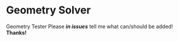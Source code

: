 # Geometry Solver
Geometry Tester
Please ***in issues*** tell me what can/should be added! **Thanks!**
